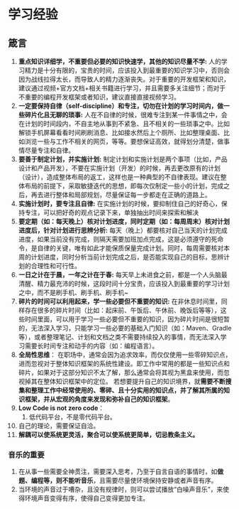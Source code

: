 # 学习经验


## 箴言

1. **重点知识详细学，不重要但必要的知识快速学，其他的知识尽量不学:** 
    人的学习精力是十分有限的，宝贵的时间，应该投入到最重要的知识学习中，否则会因为战线拉得太长，而导致人的精力逐渐丧失。对于重要的开发框架和知识，建议通过视频+官方文档+相关书籍进行学习，并且需要多关注细节；而对于不重要的编程开发框架或者知识，建议直接直接视频学习。  
2.  **一定要保持自律（self-discipline）和专注，切勿在计划的学习时间内，做一些碎片化且无聊的琐事:** 
    人在不自律的时候，很难专注到某一件事情之中，会在计划的时间段内，不自主地从事到不紧急、且不相关的一些琐事之中。比如解锁手机屏幕看看时间刷刷消息、比如接水然后上个厕所、比如整理桌面、比如浏览一些与工作不相关的网页，等等。要想保证高效，就得划分清楚，做事情尽量专注和自律。  
3.  **要善于制定计划，并实施计划:** 
    制定计划和实施计划是两个事项（比如，产品设计和产品开发），不要在实施计划（开发）的时候，再去更改原有的计划（设计），造成整体布局的返工，这样也是一种典型的不自律表现。建议在整体布局的前提下，采取敏捷迭代的思想，即每次仅制定一些小的计划，完成之后，再去进行整体和局部规划，尽量保证每一步都走在正确的道路上。
4.  **实施计划时，要专注且自律:** 
    在实施计划的时候，要抑制住自己的好奇心，保持专注，可以把好奇的观点记录下来，单独抽出时间来探索和解决
5.  **要定期（如：每天晚上）核对计划进度，同时定期（如：每周周末）核对计划进度后，针对计划进行思辨分析:** 
    每天（晚上）都要核对自己当天的计划完成进度，如果当前没有完成，则隔天需要加班加点完成，这是必须遵守的死命令，是自律的关键，唯有如此才能保质保量完成计划。同时，每周需要核对本周的计划进度，同时分析当前计划完成之后，是否能实现自己的目标，思辨计划的合理性和可行性。  
6.  **一日之计在于晨，一年之计在于春:** 
    每天早上未进食之前，都是一个人头脑最清醒、精力最充沛的时候，这段时间十分宝贵，应该投入到最重要的学习计划之中，而不是刷手机、刷手机、刷手机~  
7.  **碎片的时间可以利用起来，学一些必要但不重要的知识:** 
    在非休息时间里，同样存在很多的碎片时间（比如：起床前、午饭后、午休前、晚饭后等等），这些时间里面，可以用于学习一些必要但不重要的知识，因为碎片时间是很短暂的，无法深入学习，只能学习一些必要的基础入门知识（如：Maven、Gradle等），或者整理笔记、计划和文档之类不需要持续投入的事情，而无法深入学习需要长时间专注和动手的内容（如：编程语言）。
8. **全局性思维**：
	在职场中，通常会因为追求效率，而仅仅使用一些零碎知识点，进而忽视对于整体知识框架的系统性建设。即工作中常用的都是一些知识点和碎片，如果对于这部分知识不太了解，那么通常会将其视为黑盒来使用，而忽视掉其在整体知识框架中的定位。
	若想要提升自己的知识境界，就**需要不断搜集和整理工作中经常使用的、零碎、且十分实用的知识点，并了解其所属的知识框架，并从宏观的角度来发现和弥补自己的知识框架**。
9. **Low Code is not zero code**：
	1. 低代码平台，不是零代码平台。
10. 自己的理论，需要保证自洽。
11. **解耦可以使系统更灵活，聚合可以使系统更简单，切忌教条主义。**

### 音乐的重要

1. 在从事一些需要全神贯注，需要深入思考，乃至于自言自语的事情时，如**做题、编程等，则不能听音乐**，且需要尽量使环境保持安静或者声音有序。
2. 当环境的声音过于嘈杂，且没有规律时，则可以尝试播放“白噪声音乐”，来使得环境声音变得有序，使得自己变得更加专注。